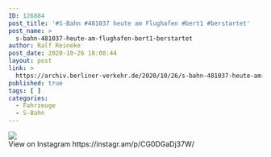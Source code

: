 ```yaml
---
ID: 126884
post_title: '#S-Bahn #481037 heute am Flughafen #bert1 #berstartet'
post_name: >
  s-bahn-481037-heute-am-flughafen-bert1-berstartet
author: Ralf Reineke
post_date: 2020-10-26 18:08:44
layout: post
link: >
  https://archiv.berliner-verkehr.de/2020/10/26/s-bahn-481037-heute-am-flughafen-bert1-berstartet/
published: true
tags: [ ]
categories:
  - Fahrzeuge
  - S-Bahn
---
```

<div><img src='https://scontent-iad3-1.cdninstagram.com/v/t51.29350-15/123073225_129188041978159_3278715041980585509_n.jpg?_nc_cat=100&ccb=2&_nc_sid=8ae9d6&_nc_ohc=CxNGmwmqw88AX9opfni&_nc_ht=scontent-iad3-1.cdninstagram.com&oh=332a5e400f9a11be9c4068b7cb8a4046&oe=5FBC4129' style='max-width:600px;' /><br/><div>View on Instagram https://instagr.am/p/CG0DGaDj37W/</div></div>